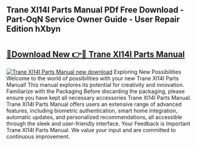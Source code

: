 ## Trane Xl14I Parts Manual PDf Free Download - Part-OqN Service Owner Guide - User Repair Edition hXbyn

# <h2><a href="http://bc50742.oget.top/?id=Trane+Xl14I+Parts+Manual">🔗Download New 👉🔴 Trane Xl14I Parts Manual</a></h2>

[![Trane Xl14I Parts Manual new download](https://i.imgur.com/5g1atiW.png)](http://bc50742.oget.top/?id=Trane+Xl14I+Parts+Manual)
Exploring New Possibilities Welcome to the world of possibilities with your new Trane Xl14I Parts Manual! This manual explores its potential for creativity and innovation. Familiarize with the Packaging Before discarding the packaging, please ensure you have kept all necessary accessories Trane Xl14I Parts Manual. Trane Xl14I Parts Manual offers users an extensive range of advanced features, including biometric authentication, smart home integration, automatic updates, and personalized recommendations, all accessible through the sleek and user-friendly interface. Your Feedback is Important Trane Xl14I Parts Manual. We value your input and are committed to continuous improvement.
